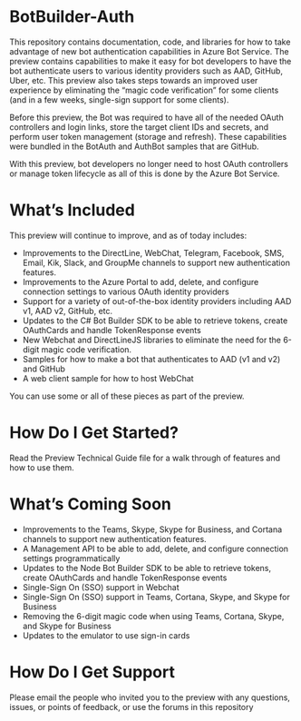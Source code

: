 # BotBuilder-Auth

This repository contains documentation, code, and libraries for how to take advantage of new bot authentication capabilities in Azure Bot Service. The preview contains capabilities to make it easy for bot developers to have the bot authenticate users to various identity providers such as AAD, GitHub, Uber, etc. This preview also takes steps towards an improved user experience by eliminating the “magic code verification” for some clients (and in a few weeks, single-sign support for some clients).

Before this preview, the Bot was required to have all of the needed OAuth controllers and login links, store the target client IDs and secrets, and perform user token management (storage and refresh). These capabilities were bundled in the BotAuth and AuthBot samples that are GitHub.

With this preview, bot developers no longer need to host OAuth controllers or manage token lifecycle as all of this is done by the Azure Bot Service. 

# What’s Included
This preview will continue to improve, and as of today includes:

 - Improvements to the DirectLine, WebChat, Telegram, Facebook, SMS, Email, Kik, Slack, and GroupMe channels to support new authentication features.
 - Improvements to the Azure Portal to  add, delete, and configure connection settings to various OAuth identity providers
 - Support for a variety of out-of-the-box identity providers including AAD v1, AAD v2, GitHub, etc.
 - Updates to the C# Bot Builder SDK to be able to retrieve tokens, create OAuthCards and handle TokenResponse events
 - New Webchat and DirectLineJS libraries to eliminate the need for the 6-digit magic code verification.
 - Samples for how to make a bot that authenticates to AAD (v1 and v2) and GitHub
 - A web client sample for how to host WebChat

You can use some or all of these pieces as part of the preview.

# How Do I Get Started?
Read the Preview Technical Guide file for a walk through of features and how to use them. 

# What’s Coming Soon
 - Improvements to the Teams, Skype, Skype for Business, and Cortana channels to support new authentication features.
 - A Management API to be able to add, delete, and configure connection settings programmatically
 - Updates to the Node Bot Builder SDK to be able to retrieve tokens, create OAuthCards and handle TokenResponse events
 - Single-Sign On (SSO) support in Webchat
 - Single-Sign On (SSO) support in Teams, Cortana, Skype, and Skype for Business
 - Removing the 6-digit magic code when using Teams, Cortana, Skype, and Skype for Business
 - Updates to the emulator to use sign-in cards

# How Do I Get Support
Please email the people who invited you to the preview with any questions, issues, or points of feedback, or use the forums in this repository